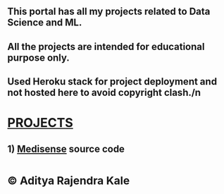 <h2> This portal has all my projects related to Data Science and ML. </h2>
<h2> All the projects are intended for educational purpose only. </h2>
<h2> Used Heroku stack for project deployment and not hosted here to avoid copyright clash./n </h2>
<h1> <a href="https://adityakale.in/"> PROJECTS </a></h1>

<h2>1) <a href="https://medisense-d5ca824d659b.herokuapp.com/">Medisense</a> source code <a https://github.com/aadeekale/medisense </a> <h2>
<h3> © Aditya Rajendra Kale </h3>
